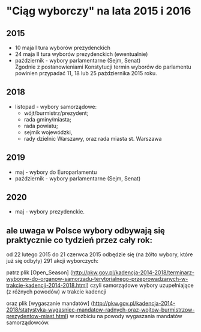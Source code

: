 # "Ciąg wyborczy" na lata 2015 i 2016

## 2015
- 10 maja I tura wyborów prezydenckich
- 24 maja II tura wyborów prezydenckich (ewentualnie)
- październik - wybory parlamentarne (Sejm, Senat)  
Zgodnie z postanowieniami Konstytucji termin wyborów do parlamentu powinien przypadać 11, 18 lub 25 października 2015 roku. 

## 2018
- listopad - wybory samorządowe: 
  - wójt/burmistrz/prezydent; 
  - rada gminy/miasta; 
  - rada powiatu; 
  - sejmik wojewódzki, 
  - rady dzielnic Warszawy, oraz rada miasta st. Warszawa
 
## 2019
- maj - wybory do Europarlamentu
- październik - wybory parlamentarne (Sejm, Senat)

## 2020
- maj - wybory prezydenckie.

## ale uwaga w Polsce wybory odbywają się praktycznie co tydzień przez cały rok:

od 22 lutego 2015 do 21 czerwca 2015 odbędzie się (na żółto wybory, które już się odbyły) 291 akcji wyborczych:

patrz plik [Open_Season] (http://pkw.gov.pl/kadencja-2014-2018/terminarz-wyborow-do-organow-samorzadu-terytorialnego-przeprowadzanych-w-trakcie-kadencji-2014-2018.html) czyli samorządowe wybory uzupełniające (z różnych powodów) w trakcie kadencji

oraz plik [wygaszanie mandatów] (http://pkw.gov.pl/kadencja-2014-2018/statystyka-wygasniec-mandatow-radnych-oraz-wojtow-burmistrzow-prezydentow-miast.html) w rozbiciu na powody wygaszania mandatów samorządowców.
